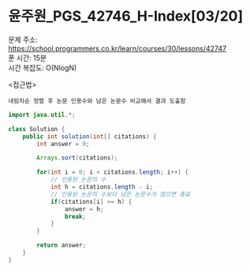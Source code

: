 # 윤주원_PGS_42746_H-Index[03/20] </br>
문제 주소: https://school.programmers.co.kr/learn/courses/30/lessons/42747 </br>
푼 시간: 15분 </br>
시간 복잡도: O(NlogN) </br>

<접근법>
```
내림차순 정렬 후 논문 인용수와 남은 논문수 비교해서 결과 도출함
```


```java
import java.util.*;

class Solution {
    public int solution(int[] citations) {
        int answer = 0;

        Arrays.sort(citations);

        for(int i = 0; i < citations.length; i++) {
            // 인용된 논문의 수
            int h = citations.length - i;
            // 인용된 논문의 수보다 남은 논문수가 많으면 종료
            if(citations[i] >= h) {
                answer = h;
                break;
            }
        }

        return answer;
    }
}
```